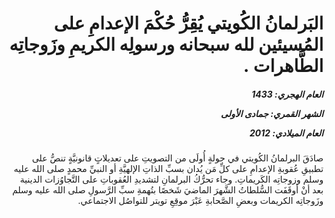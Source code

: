 <h1 dir="rtl">البَرلمانُ الكُويتي يُقِرُّ حُكْمَ الإعدامِ على المُسيئين لله سبحانه ورسولِه الكريمِ وزَوجاتِه الطَّاهرات .</h1>

<h5 dir="rtl">العام الهجري:  1433

الشهر القمري: جمادى الأولى

العام الميلادي: 2012</h5>

<p dir="rtl">صادَقَ البرلمانُ الكُويتي في جولةٍ أُولَى من التصويتِ على تعديلاتٍ قانونيَّةٍ تنصُّ على تطبيقِ عُقوبةِ الإعدامِ على كلِّ مَن يُدان بسبِّ الذاتِ الإلهيَّةِ أو النبيِّ محمدٍ صلى الله عليه وسلم وزوجاتِه الكَريماتِ. وجاء تحرُّكُ البرلمانِ لتشديدِ العُقوباتِ على التَّجاوُزات الدينية بعد أنْ أوقَفَت السُّلطاتُ الشَّهرَ الماضيَ شَخصًا بتُهمةِ سبِّ الرَّسولِ صلى الله عليه وسلم وزَوجاتِه الكريمات وبعضِ الصَّحابةِ عَبْرَ موقِعِ تويتر للتواصُل الاجتماعي.</p></br>

